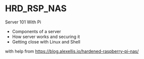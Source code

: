 # HRD_RSP_NAS

Server 101 With Pi
- Components of a server
- How server works and securing it
- Getting close with Linux and Shell

with help from
https://blog.alexellis.io/hardened-raspberry-pi-nas/
